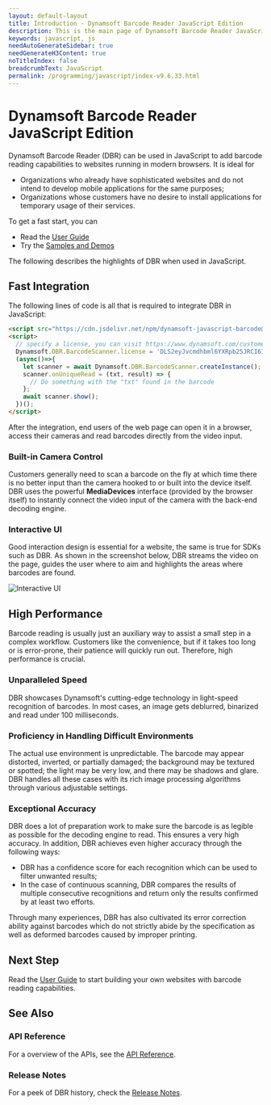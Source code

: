 ```yaml
---
layout: default-layout
title: Introduction - Dynamsoft Barcode Reader JavaScript Edition
description: This is the main page of Dynamsoft Barcode Reader JavaScript SDK.
keywords: javascript, js
needAutoGenerateSidebar: true
needGenerateH3Content: true
noTitleIndex: false
breadcrumbText: JavaScript
permalink: /programming/javascript/index-v9.6.33.html
---
```


# Dynamsoft Barcode Reader JavaScript Edition

Dynamsoft Barcode Reader (DBR) can be used in JavaScript to add barcode reading capabilities to websites running in modern browsers. It is ideal for

* Organizations who already have sophisticated websites and do not intend to develop mobile applications for the same purposes;
* Organizations whose customers have no desire to install applications for temporary usage of their services.

To get a fast start, you can

* Read the [User Guide](user-guide/)
* Try the [Samples and Demos](samples-demos/)

The following describes the highlights of DBR when used in JavaScript.

## Fast Integration

The following lines of code is all that is required to integrate DBR in JavaScript:

``` html
<script src="https://cdn.jsdelivr.net/npm/dynamsoft-javascript-barcode@9.6.33/dist/dbr.js"></script>
<script>
  // specify a license, you can visit https://www.dynamsoft.com/customer/license/trialLicense?utm_source=intro&product=dbr&package=js to get your own trial license good for 30 days. 
  Dynamsoft.DBR.BarcodeScanner.license = 'DLS2eyJvcmdhbml6YXRpb25JRCI6IjIwMDAwMSJ9';
  (async()=>{
    let scanner = await Dynamsoft.DBR.BarcodeScanner.createInstance();
    scanner.onUniqueRead = (txt, result) => {
      // Do something with the "txt" found in the barcode
    };
    await scanner.show();
  })();
</script>
```

After the integration, end users of the web page can open it in a browser, access their cameras and read barcodes directly from the video input.

### Built-in Camera Control

Customers generally need to scan a barcode on the fly at which time there is no better input than the camera hooked to or built into the device itself. DBR uses the powerful **MediaDevices** interface (provided by the browser itself) to instantly connect the video input of the camera with the back-end decoding engine.

### Interactive UI

Good interaction design is essential for a website, the same is true for SDKs such as DBR. As shown in the screenshot below, DBR streams the video on the page, guides the user where to aim and highlights the areas where barcodes are found.

![Interactive UI](assets/interactive-ui.png)

## High Performance

Barcode reading is usually just an auxiliary way to assist a small step in a complex workflow. Customers like the convenience, but if it takes too long or is error-prone, their patience will quickly run out. Therefore, high performance is crucial.

### Unparalleled Speed

DBR showcases Dynamsoft's cutting-edge technology in light-speed recognition of barcodes. In most cases, an image gets deblurred, binarized and read under 100 milliseconds.

### Proficiency in Handling Difficult Environments

The actual use environment is unpredictable. The barcode may appear distorted, inverted, or partially damaged; the background may be textured or spotted; the light may be very low, and there may be shadows and glare. DBR handles all these cases with its rich image processing algorithms through various adjustable settings.

### Exceptional Accuracy

DBR does a lot of preparation work to make sure the barcode is as legible as possible for the decoding engine to read. This ensures a very high accuracy. In addition, DBR achieves even higher accuracy through the following ways:

* DBR has a confidence score for each recognition which can be used to filter unwanted results;
* In the case of continuous scanning, DBR compares the results of multiple consecutive recognitions and return only the results confirmed by at least two efforts.

Through many experiences, DBR has also cultivated its error correction ability against barcodes which do not strictly abide by the specification as well as deformed barcodes caused by improper printing.

## Next Step

Read the [User Guide](user-guide/) to start building your own websites with barcode reading capabilities.

## See Also

### API Reference

For a overview of the APIs, see the [API Reference](api-reference/).

### Release Notes

For a peek of DBR history, check the [Release Notes](release-notes/).
